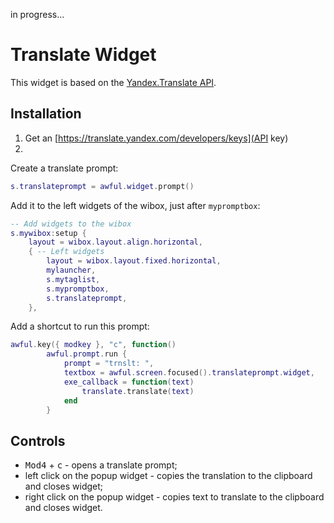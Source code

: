 in progress...

# Translate Widget

This widget is based on the [Yandex.Translate API](https://tech.yandex.com/translate/).

## Installation

1. Get an [https://translate.yandex.com/developers/keys](API key)
1.

Create a translate prompt:

```lua
s.translateprompt = awful.widget.prompt()
```

Add it to the left widgets of the wibox, just after `mypromptbox`:

```lua
-- Add widgets to the wibox
s.mywibox:setup {
    layout = wibox.layout.align.horizontal,
    { -- Left widgets
        layout = wibox.layout.fixed.horizontal,
        mylauncher,
        s.mytaglist,
        s.mypromptbox,
        s.translateprompt,
    },
```

Add a shortcut to run this prompt:

```lua
awful.key({ modkey }, "c", function()
        awful.prompt.run {
            prompt = "trnslt: ",
            textbox = awful.screen.focused().translateprompt.widget,
            exe_callback = function(text)
                translate.translate(text)
            end
        }
```

## Controls

 - <kbd>Mod4</kbd> + <kbd>c</kbd> - opens a translate prompt;
 - left click on the popup widget - copies the translation to the clipboard and closes widget;
 - right click on the popup widget - copies text to translate to the clipboard and closes widget.